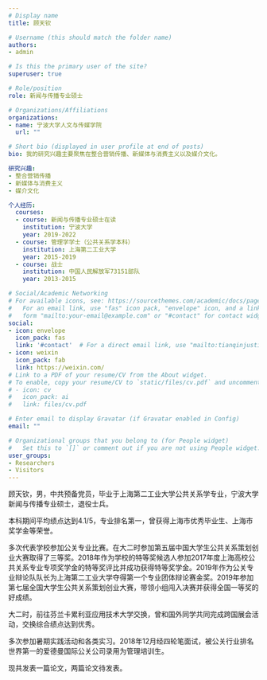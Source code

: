 ```yaml
---
# Display name
title: 顾天钦

# Username (this should match the folder name)
authors:
- admin

# Is this the primary user of the site?
superuser: true

# Role/position
role: 新闻与传播专业硕士

# Organizations/Affiliations
organizations:
- name: 宁波大学人文与传媒学院
  url: ""

# Short bio (displayed in user profile at end of posts)
bio: 我的研究兴趣主要聚焦在整合营销传播、新媒体与消费主义以及媒介文化。

研究兴趣:
- 整合营销传播
- 新媒体与消费主义
- 媒介文化

个人经历:
  courses:
  - course: 新闻与传播专业硕士在读
    institution: 宁波大学
    year: 2019-2022
  - course: 管理学学士（公共关系学本科）
    institution: 上海第二工业大学
    year: 2015-2019
  - course: 战士
    institution: 中国人民解放军73151部队
    year: 2013-2015

# Social/Academic Networking
# For available icons, see: https://sourcethemes.com/academic/docs/page-builder/#icons
#   For an email link, use "fas" icon pack, "envelope" icon, and a link in the
#   form "mailto:your-email@example.com" or "#contact" for contact widget.
social:
- icon: envelope
  icon_pack: fas
  link: '#contact'  # For a direct email link, use "mailto:tianqinjustin@163.com".
- icon: weixin
  icon_pack: fab
  link: https://weixin.com/
# Link to a PDF of your resume/CV from the About widget.
# To enable, copy your resume/CV to `static/files/cv.pdf` and uncomment the lines below.
# - icon: cv
#   icon_pack: ai
#   link: files/cv.pdf

# Enter email to display Gravatar (if Gravatar enabled in Config)
email: ""

# Organizational groups that you belong to (for People widget)
#   Set this to `[]` or comment out if you are not using People widget.
user_groups:
- Researchers
- Visitors
---
```


顾天钦，男，中共预备党员，毕业于上海第二工业大学公共关系学专业，宁波大学新闻与传播专业硕士，退役士兵。

本科期间平均绩点达到4.1/5，专业排名第一，曾获得上海市优秀毕业生、上海市奖学金等荣誉。

多次代表学校参加公关专业比赛。在大二时参加第五届中国大学生公共关系策划创业大赛取得了三等奖。2018年作为学校的特等奖候选人参加2017年度上海高校公共关系专业专项奖学金的特等奖评比并成功获得特等奖学金。2019年作为公关专业辩论队队长为上海第二工业大学夺得第一个专业团体辩论赛金奖。2019年参加第七届全国大学生公共关系策划创业大赛，带领小组闯入决赛并获得全国一等奖的好成绩。

大二时，前往芬兰卡累利亚应用技术大学交换，曾和国外同学共同完成跨国展会活动，交换综合绩点达到优秀。

多次参加暑期实践活动和各类实习。2018年12月经四轮笔面试，被公关行业排名世界第一的爱德曼国际公关公司录用为管理培训生。

现共发表一篇论文，两篇论文待发表。